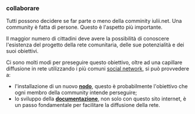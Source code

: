 ### collaborare

Tutti possono decidere se far parte o meno della comminity iulii.net. Una community è fatta di persone. Questo è l'aspetto più importante. 

Il maggior numero di cittadini deve avere la possibilità di conoscere l'esistenza del progetto della rete comunitaria, delle sue potenzialità e dei suoi obiettivi. 

Ci sono molti modi per preseguire questo obiettivo, oltre ad una capillare diffusione in rete utilizzando i più comuni [social network](../contatti.html), si può provvedere a:

* l'installazione di un nuovo [**nodo**](nodo.html), questo è probabilmente l'obiettivo che ogni membro della community intende perseguire;
* lo sviluppo della [**documentazione**](docs.html), non solo con questo sito internet, è un passo fondamentale per facilitare la diffusione della rete.
